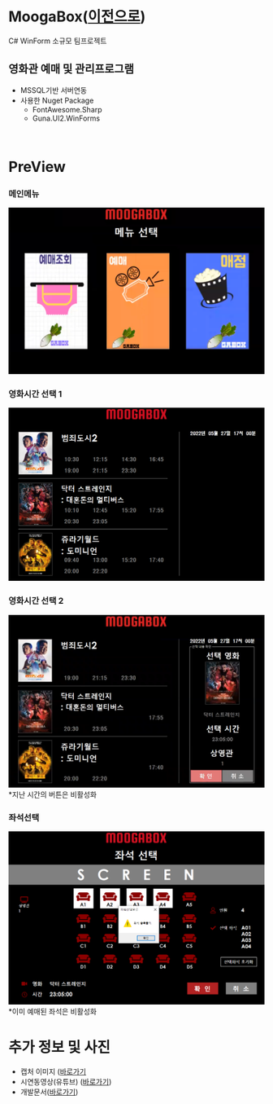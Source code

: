 # MoogaBox([이전으로](https://github.com/Jitae9605/Jitae9605#bar_chart-projectlist-bar_chart))
C# WinForm 소규모 팀프로젝트

## 영화관 예매 및 관리프로그램
- MSSQL기반 서버연동
- 사용한 Nuget Package
  - FontAwesome.Sharp
  - Guna.UI2.WinForms 


<br/>

# PreView

### 메인메뉴
![메인메뉴_사용자](https://github.com/Jitae9605/moogabox/blob/master/%EC%BA%A1%EC%B3%90/%EB%A9%94%EC%9D%B8%ED%99%94%EB%A9%B4/%EB%A9%94%EC%9D%B8%ED%99%94%EB%A9%B4.png?raw=true)

### 영화시간 선택 1
![영화시간 선택 1](https://github.com/Jitae9605/moogabox/blob/master/%EC%BA%A1%EC%B3%90/%EC%98%88%EB%A7%A4/%EC%98%88%EB%A7%A41.png?raw=true)

### 영화시간 선택 2
![영화시간 선택 2](https://github.com/Jitae9605/moogabox/blob/master/%EC%BA%A1%EC%B3%90/%EC%98%88%EB%A7%A4/%EC%98%88%EB%A7%A42.png?raw=true)
*지난 시간의 버튼은 비활성화

### 좌석선택
![좌석선택](https://github.com/Jitae9605/moogabox/blob/master/%EC%BA%A1%EC%B3%90/%EC%A2%8C%EC%84%9D%EC%84%A0%ED%83%9D/%EC%A2%8C%EC%84%9D2.png?raw=true)
*이미 예매된 좌석은 비활성화

# 추가 정보 및 사진
- 캡처 이미지 ([바로가기](https://github.com/Jitae9605/moogabox/tree/master/%EC%BA%A1%EC%B3%90)
- 시연동영상(유튜브) ([바로가기](https://youtu.be/UQH7eHv1bzI))
- 개발문서([바로가기](https://github.com/Jitae9605/moogabox/blob/master/%EA%B8%B0%EC%88%A0%EB%AC%B8%EC%84%9C(PDF).pdf))
